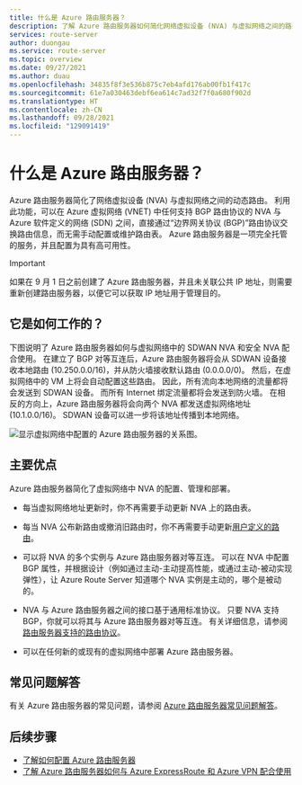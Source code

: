 ```yaml
---
title: 什么是 Azure 路由服务器？
description: 了解 Azure 路由服务器如何简化网络虚拟设备 (NVA) 与虚拟网络之间的路由。
services: route-server
author: duongau
ms.service: route-server
ms.topic: overview
ms.date: 09/27/2021
ms.author: duau
ms.openlocfilehash: 34835f8f3e536b875c7eb4afd176ab00fb1f417c
ms.sourcegitcommit: 61e7a030463debf6ea614c7ad32f7f0a680f902d
ms.translationtype: HT
ms.contentlocale: zh-CN
ms.lasthandoff: 09/28/2021
ms.locfileid: "129091419"
---
```

# <a name="what-is-azure-route-server"></a>什么是 Azure 路由服务器？ 

Azure 路由服务器简化了网络虚拟设备 (NVA) 与虚拟网络之间的动态路由。 利用此功能，可以在 Azure 虚拟网络 (VNET) 中任何支持 BGP 路由协议的 NVA 与 Azure 软件定义的网络 (SDN) 之间，直接通过“边界网关协议 (BGP)”路由协议交换路由信息，而无需手动配置或维护路由表。 Azure 路由服务器是一项完全托管的服务，并且配置为具有高可用性。

> [!IMPORTANT]
> 如果在 9 月 1 日之前创建了 Azure 路由服务器，并且未关联公共 IP 地址，则需要重新创建路由服务器，以便它可以获取 IP 地址用于管理目的。

## <a name="how-does-it-work"></a>它是如何工作的？

下图说明了 Azure 路由服务器如何与虚拟网络中的 SDWAN NVA 和安全 NVA 配合使用。 在建立了 BGP 对等互连后，Azure 路由服务器将会从 SDWAN 设备接收本地路由 (10.250.0.0/16)，并从防火墙接收默认路由 (0.0.0.0/0)。 然后，在虚拟网络中的 VM 上将会自动配置这些路由。 因此，所有流向本地网络的流量都将会发送到 SDWAN 设备。 而所有 Internet 绑定流量都将会发送到防火墙。 在相反的方向上，Azure 路由服务器将会向两个 NVA 都发送虚拟网络地址 (10.1.0.0/16)。 SDWAN 设备可以进一步将该地址传播到本地网络。

![显示虚拟网络中配置的 Azure 路由服务器的关系图。](./media/overview/route-server-overview.png)

## <a name="key-benefits"></a>主要优点 

Azure 路由服务器简化了虚拟网络中 NVA 的配置、管理和部署。  

* 每当虚拟网络地址更新时，你不再需要手动更新 NVA 上的路由表。 

* 每当 NVA 公布新路由或撤消旧路由时，你不再需要手动更新[用户定义的路由](../virtual-network/virtual-networks-udr-overview.md)。 

* 可以将 NVA 的多个实例与 Azure 路由服务器对等互连。 可以在 NVA 中配置 BGP 属性，并根据设计（例如通过主动-主动提高性能，或通过主动-被动实现弹性），让 Azure Route Server 知道哪个 NVA 实例是主动的，哪个是被动的。 

* NVA 与 Azure 路由服务器之间的接口基于通用标准协议。 只要 NVA 支持 BGP，你就可以将其与 Azure 路由服务器对等互连。 有关详细信息，请参阅[路由服务器支持的路由协议](route-server-faq.md#protocol)。

* 可以在任何新的或现有的虚拟网络中部署 Azure 路由服务器。 

## <a name="faq"></a>常见问题解答

有关 Azure 路由服务器的常见问题，请参阅 [Azure 路由服务器常见问题解答](route-server-faq.md)。

## <a name="next-steps"></a>后续步骤

- [了解如何配置 Azure 路由服务器](quickstart-configure-route-server-powershell.md)
- [了解 Azure 路由服务器如何与 Azure ExpressRoute 和 Azure VPN 配合使用](expressroute-vpn-support.md)
